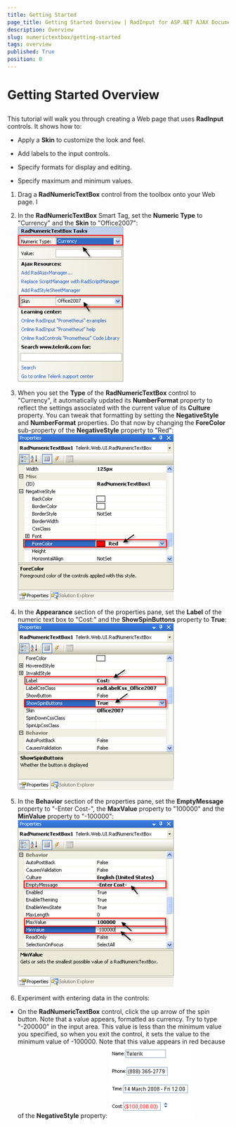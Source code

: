 ```yaml
---
title: Getting Started
page_title: Getting Started Overview | RadInput for ASP.NET AJAX Documentation
description: Overview
slug: numerictextbox/getting-started
tags: overview
published: True
position: 0
---
```


# Getting Started Overview



##

This tutorial will walk you through creating a Web page that uses **RadInput** controls. It shows how to:

* Apply a **Skin** to customize the look and feel.

* Add labels to the input controls.

* Specify formats for display and editing.

* Specify maximum and minimum values.


1. Drag a **RadNumericTextBox** control from the toolbox onto your Web page. I

1. In the **RadNumericTextBox** Smart Tag, set the **Numeric Type** to "Currency" and the **Skin** to "Office2007":
![Numeric Type](images/RadNumericTextBoxNumericType.png)

1. When you set the **Type** of the **RadNumericTextBox** control to "Currency", it automatically updated its **NumberFormat** property to reflect the settings associated with the current value of its **Culture** property. You can tweak that formatting by setting the **NegativeStyle** and **NumberFormat** properties. Do that now by changing the **ForeColor** sub-property of the **NegativeStyle** property to "Red":
![Negative Style](images/RadNumericTextboxNegativeStyle.png)

1. In the **Appearance** section of the properties pane, set the **Label** of the numeric text box to "Cost:" and the **ShowSpinButtons** property to **True**:
![Label](images/RadNumericTextBoxLabel.png)

1. In the **Behavior** section of the properties pane, set the **EmptyMessage** property to "-Enter Cost-", the **MaxValue** property to "100000" and the **MinValue** property to "-100000":
![Behavior Properties](images/RadNumericTextBoxBehaviorProperties.png)


1. Experiment with entering data in the controls:

* On the **RadNumericTextBox** control, click the up arrow of the spin button. Note that a value appears, formatted as currency. Try to type "-200000" in the input area. This value is less than the minimum value you specified, so when you exit the control, it sets the value to the minimum value of -100000. Note that this value appears in red because of the **NegativeStyle** property:
![Entered Values](images/EnteredValues.png)
